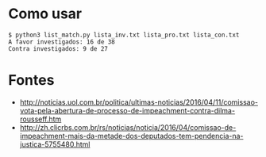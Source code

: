 # Como usar

    $ python3 list_match.py lista_inv.txt lista_pro.txt lista_con.txt
    A favor investigados: 16 de 38
    Contra investigados: 9 de 27
    
# Fontes

* http://noticias.uol.com.br/politica/ultimas-noticias/2016/04/11/comissao-vota-pela-abertura-de-processo-de-impeachment-contra-dilma-rousseff.htm
* http://zh.clicrbs.com.br/rs/noticias/noticia/2016/04/comissao-de-impeachment-mais-da-metade-dos-deputados-tem-pendencia-na-justica-5755480.html
